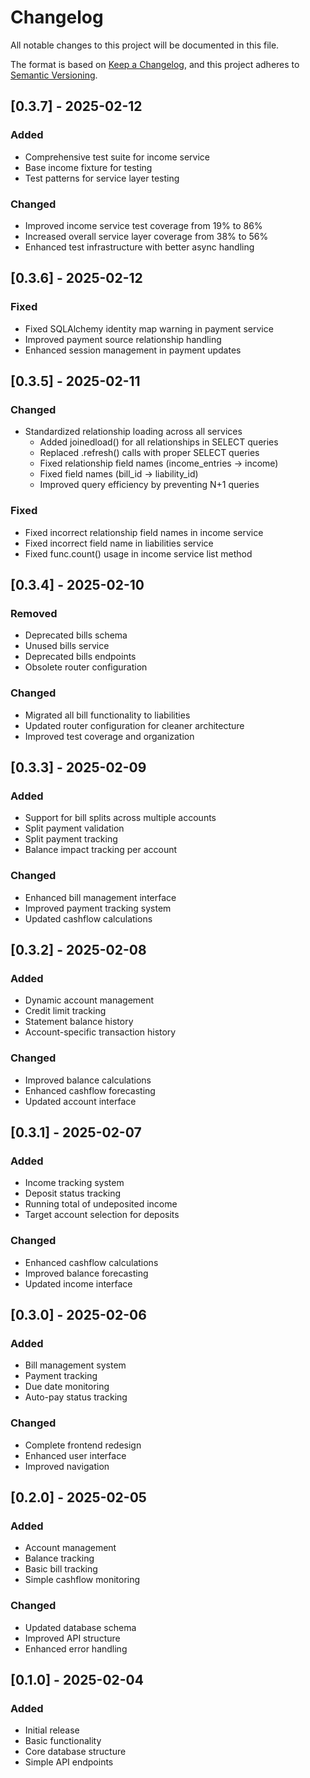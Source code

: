 # Changelog

All notable changes to this project will be documented in this file.

The format is based on [Keep a Changelog](https://keepachangelog.com/en/1.0.0/),
and this project adheres to [Semantic Versioning](https://semver.org/spec/v2.0.0.html).

## [0.3.7] - 2025-02-12

### Added
- Comprehensive test suite for income service
- Base income fixture for testing
- Test patterns for service layer testing

### Changed
- Improved income service test coverage from 19% to 86%
- Increased overall service layer coverage from 38% to 56%
- Enhanced test infrastructure with better async handling

## [0.3.6] - 2025-02-12

### Fixed
- Fixed SQLAlchemy identity map warning in payment service
- Improved payment source relationship handling
- Enhanced session management in payment updates

## [0.3.5] - 2025-02-11

### Changed
- Standardized relationship loading across all services
  - Added joinedload() for all relationships in SELECT queries
  - Replaced .refresh() calls with proper SELECT queries
  - Fixed relationship field names (income_entries → income)
  - Fixed field names (bill_id → liability_id)
  - Improved query efficiency by preventing N+1 queries

### Fixed
- Fixed incorrect relationship field names in income service
- Fixed incorrect field name in liabilities service
- Fixed func.count() usage in income service list method

## [0.3.4] - 2025-02-10

### Removed
- Deprecated bills schema
- Unused bills service
- Deprecated bills endpoints
- Obsolete router configuration

### Changed
- Migrated all bill functionality to liabilities
- Updated router configuration for cleaner architecture
- Improved test coverage and organization

## [0.3.3] - 2025-02-09

### Added
- Support for bill splits across multiple accounts
- Split payment validation
- Split payment tracking
- Balance impact tracking per account

### Changed
- Enhanced bill management interface
- Improved payment tracking system
- Updated cashflow calculations

## [0.3.2] - 2025-02-08

### Added
- Dynamic account management
- Credit limit tracking
- Statement balance history
- Account-specific transaction history

### Changed
- Improved balance calculations
- Enhanced cashflow forecasting
- Updated account interface

## [0.3.1] - 2025-02-07

### Added
- Income tracking system
- Deposit status tracking
- Running total of undeposited income
- Target account selection for deposits

### Changed
- Enhanced cashflow calculations
- Improved balance forecasting
- Updated income interface

## [0.3.0] - 2025-02-06

### Added
- Bill management system
- Payment tracking
- Due date monitoring
- Auto-pay status tracking

### Changed
- Complete frontend redesign
- Enhanced user interface
- Improved navigation

## [0.2.0] - 2025-02-05

### Added
- Account management
- Balance tracking
- Basic bill tracking
- Simple cashflow monitoring

### Changed
- Updated database schema
- Improved API structure
- Enhanced error handling

## [0.1.0] - 2025-02-04

### Added
- Initial release
- Basic functionality
- Core database structure
- Simple API endpoints
